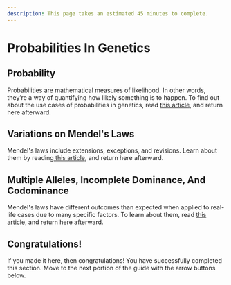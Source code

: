 ```yaml
---
description: This page takes an estimated 45 minutes to complete.
---
```


# Probabilities In Genetics

## Probability

Probabilities are mathematical measures of likelihood. In other words, they’re a way of quantifying how likely something is to happen. To find out about the use cases of probabilities in genetics, read [this article](https://www.khanacademy.org/science/biology/classical-genetics/mendelian--genetics/a/probabilities-in-genetics), and return here afterward.

## Variations on Mendel's Laws

Mendel's laws include extensions, exceptions, and revisions. Learn about them by reading[ this article](https://www.khanacademy.org/science/biology/classical-genetics/variations-on-mendelian-genetics/a/variations-on-mendels-laws-overview), and return here afterward.

## Multiple Alleles, Incomplete Dominance, And Codominance

Mendel's laws have different outcomes than expected when applied to real-life cases due to many specific factors. To learn about them, read [this article](https://www.khanacademy.org/science/biology/classical-genetics/variations-on-mendelian-genetics/a/multiple-alleles-incomplete-dominance-and-codominance), and return here afterward.

## Congratulations!

If you made it here, then congratulations! You have successfully completed this section. Move to the next portion of the guide with the arrow buttons below.

